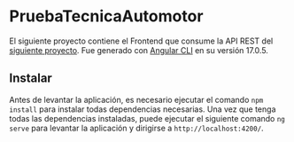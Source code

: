 # PruebaTecnicaAutomotor

El siguiente proyecto contiene el Frontend que consume la API REST del [siguiente proyecto](https://github.com/leandroblandi/servicio-automotor-back).
Fue generado con [Angular CLI](https://github.com/angular/angular-cli) en su versión 17.0.5.

## Instalar

Antes de levantar la aplicación, es necesario ejecutar el comando `npm install` para instalar todas dependencias necesarias.
Una vez que tenga todas las dependencias instaladas, puede ejecutar el siguiente comando `ng serve` para levantar la aplicación y dirigirse a `http://localhost:4200/`.
